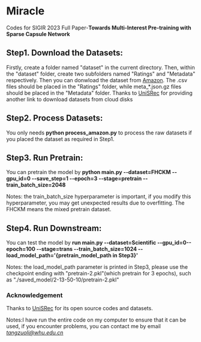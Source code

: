 # Miracle
Codes for SIGIR 2023 Full Paper-**Towards Multi-Interest Pre-training with Sparse Capsule Network**

## Step1. Download the Datasets:
  Firstly, create a folder named "dataset" in the current directory. Then, within the "dataset" folder, create two subfolders named "Ratings" and "Metadata" respectively. Then you can donwload the dataset from [Amazon](https://nijianmo.github.io/amazon/index.html). The .csv files should be placed in the "Ratings" folder, while meta_\*.json.gz files should be placed in the "Metadata" folder. Thanks to [UniSRec](https://github.com/RUCAIBox/UniSRec) for providing another link to download datasets from cloud disks
 
## Step2. Process Datasets:
  You only needs **python process_amazon.py** to process the raw datasets if you placed the dataset as required in Step1.
  
## Step3. Run Pretrain:
  You can pretrain the model by **python main.py --dataset=FHCKM --gpu_id=0 --save_step=1 --epoch=3 --stage=pretrain --train_batch_size=2048**
 
 Notes: the train_batch_size hyperparameter is important, if you modify this hyperparameter, you may get unexpected results due to overfitting. The FHCKM means the mixed pretrain dataset.
 
## Step4. Run Downstream:
  You can test the model by **run main.py --dataset=Scientific --gpu_id=0--epoch=100 --stage=trans --train_batch_size=1024 --load_model_path='{pretrain_model_path in Step3}'**
  
  Notes: the load_model_path parameter is printed in Step3, please use the checkpoint ending with "pretrain-2.pkl"(which pretrain for 3 epochs), such as "./saved_model/2-13-50-10/pretrain-2.pkl"


### Acknowledgement
Thanks to [UniSRec](https://github.com/RUCAIBox/UniSRec) for its open source codes and datasets.

Notes:I have run the entire code on my computer to ensure that it can be used, if you encounter problems, you can contact me by email *tangzuoli@whu.edu.cn*
